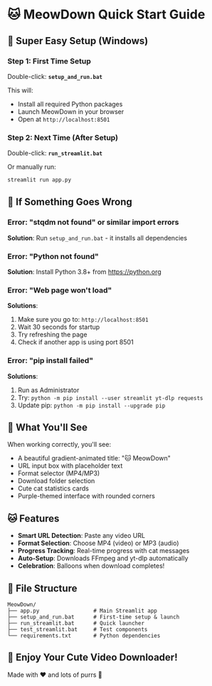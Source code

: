 # 🐱 MeowDown Quick Start Guide

## 🚀 Super Easy Setup (Windows)

### Step 1: First Time Setup
Double-click: **`setup_and_run.bat`**

This will:
- Install all required Python packages
- Launch MeowDown in your browser
- Open at `http://localhost:8501`

### Step 2: Next Time (After Setup)
Double-click: **`run_streamlit.bat`**

Or manually run:
```bash
streamlit run app.py
```

## 🐛 If Something Goes Wrong

### Error: "stqdm not found" or similar import errors
**Solution**: Run `setup_and_run.bat` - it installs all dependencies

### Error: "Python not found"
**Solution**: Install Python 3.8+ from https://python.org

### Error: "Web page won't load"
**Solutions**:
1. Make sure you go to: `http://localhost:8501`
2. Wait 30 seconds for startup
3. Try refreshing the page
4. Check if another app is using port 8501

### Error: "pip install failed"
**Solutions**:
1. Run as Administrator
2. Try: `python -m pip install --user streamlit yt-dlp requests`
3. Update pip: `python -m pip install --upgrade pip`

## 🎯 What You'll See

When working correctly, you'll see:
- A beautiful gradient-animated title: "🐱 MeowDown"
- URL input box with placeholder text
- Format selector (MP4/MP3)
- Download folder selection
- Cute cat statistics cards
- Purple-themed interface with rounded corners

## 🐱 Features

- **Smart URL Detection**: Paste any video URL
- **Format Selection**: Choose MP4 (video) or MP3 (audio)
- **Progress Tracking**: Real-time progress with cat messages
- **Auto-Setup**: Downloads FFmpeg and yt-dlp automatically
- **Celebration**: Balloons when download completes!

## 📁 File Structure

```
MeowDown/
├── app.py                 # Main Streamlit app
├── setup_and_run.bat      # First-time setup & launch
├── run_streamlit.bat      # Quick launcher
├── test_streamlit.bat     # Test components
└── requirements.txt       # Python dependencies
```

## 🎉 Enjoy Your Cute Video Downloader!

Made with ❤️ and lots of purrs 🐾